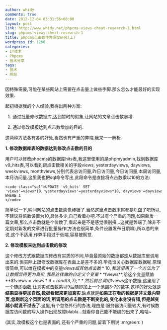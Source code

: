 ```yaml
---
author: whidy
comments: true
date: 2012-12-04 03:31:56+00:00
layout: post
link: http://www.whidy.net/phpcms-views-cheat-research-1.html
slug: phpcms-views-cheat-research-1
title: phpcms点击数作弊深度研究(上)
wordpress_id: 1266
categories:
- IT技术
- Phpcms
- 技术分享
tags:
- 技术
- 网站
---
```


因特殊需要,可能在某些网站上需要在点击量上做些手脚.那么怎么才能最好的实现效果.

起初根据我的个人经验,我得出两种方案:



	
  1. 通过批量修改数据库,达到暂时的假象,让网站的文章点击数暴增.

	
  2. 通过修改模板达到点击数增加的目的.


这两种方法各有各的好处,当然也有严重的弊端,我来一一解析.

<!-- more -->

**1. 修改数据库表的数据达到修改点击数的目的**

用户可以修改phpcms的数据库hits表,我这里使用的是phpmyadmin,找到数据库v9_hits表,可以看到跟点击数相关的字段views, yesterdayviews, dayviews, weekviews, monthviews,分别代表总访问量,昨日访问量,今日访问量,本周访问量,本月访问量.这里我也把sql命令写出,此段命令是直接将点击数乘以10的方法:


    
    <code class="sql">UPDATE 'v9_hits' SET 'views'=views*10,'yesterdayviews'=yesterdayviews*10,'dayviews'=dayviews*10,'weekviews'=weekviews*10,'monthviews'=monthviews*10 WHERE 1
    </code>



简单说一下,瞬间网站的点击数感觉棒极了.当然这里点击数末尾都是0,囧了吧所以,不建议将倍数设置为10,具体多少,自己看着办吧.不过有个严重的问题,如果新发一篇文章,那么点击数就是个位数了,看起来是不是感觉很别扭...这就是弊端了,除非不定期对新发的文章进行批量操作(方法也很简单,条件设置发布日期嘛),所以总的来说,这个不适用,作弊手段过于低端,容易被察觉.

**2. 修改模板来达到点击数的修改**

这个修改方式跟数据库修改有实质的不同,毕竟最原始的数据都是从数据库里调用出来的.但实际上跟修改数据库在表面上是差不多的.毕竟谁关心数据库数据呢.原理很简单,可以给在模板中的变量$views或其他点击数*10,我这里用了一个方法为了让数据显得更为真实,我是这样做的自定义个变量**$fviews**,给这个变量赋值**$fviews = $views*9 + rand(3,7);**然后前台调用$fviews这个数据,这里用了一个随即函数,让真实点击数乘以9后随即加上一个范围3-7的数字,这样的好处就是**结果显得更加自然,数据看起来更加真实**.缺点就是**如果正在看的数据是非文章内容页,您刷新这个页面的话,所调用的点击数是不断变化的,变化本身没有错,但是越变越小就说不过去了**.这里,有个忽悠外行的办法,理由是:服务器访问量较大,有时候数据库访问数的写入操作出现故障blabla...就看你自己能不能编的出来了,哈哈~

(其实,改模板这个也是表面的,还有个严重的问题,留着下期说 :mrgreen: )

